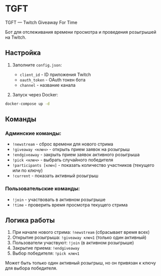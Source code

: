 # TGFT
TGFT — Twitch Giveaway For Time

Бот для отслеживания времени просмотра и проведения розыгрышей на Twitch.

## Настройка

1. Заполните `config.json`:
   - `client_id` - ID приложения Twitch
   - `oauth_token` - OAuth токен бота
   - `channel` - название канала

2. Запуск через Docker:
```bash
docker-compose up -d
```

## Команды

### Админские команды:
- `!newstream` - сброс времени для нового стрима
- `!giveaway <ключ>` - открыть прием заявок на розыгрыш
- `!endgiveaway` - закрыть прием заявок активного розыгрыша
- `!pick <ключ>` - выбрать случайного победителя
- `!participants [ключ]` - показать количество участников (текущего или по ключу)
- `!current` - показать активный розыгрыш

### Пользовательские команды:
- `!join` - участвовать в активном розыгрыше
- `!time` - проверить время просмотра текущего стрима

## Логика работы

1. При начале нового стрима: `!newstream` (сбрасывает время всех)
2. Открытие розыгрыша: `!giveaway ключ1` (только один активный)
3. Пользователи участвуют: `!join` (в активном розыгрыше)
4. Закрытие приема: `!endgiveaway`
5. Выбор победителя: `!pick ключ1`

Может быть только один активный розыгрыш, но он привязан к ключу для выбора победителя.
